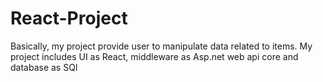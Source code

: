 # React-Project
Basically, my project provide user to manipulate data related to items. My project includes UI as React, middleware as Asp.net web api core and database as SQl
